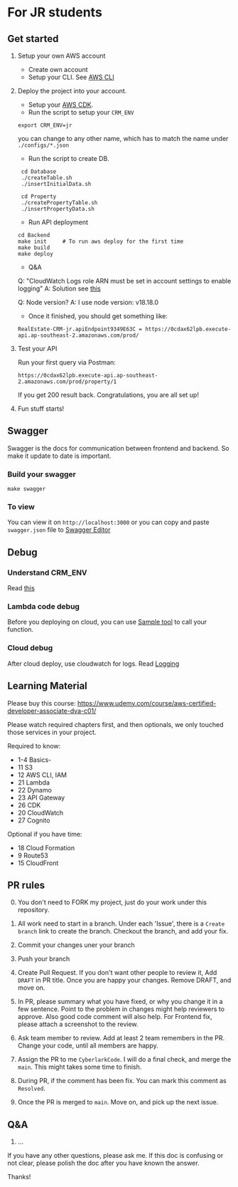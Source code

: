 # For JR students

## Get started

1. Setup your own AWS account

   - Create own account
   - Setup your CLI. See [AWS CLI](https://docs.aws.amazon.com/cli/latest/userguide/cli-chap-getting-started.html)

2. Deploy the project into your account.

   - Setup your [AWS CDK](https://docs.aws.amazon.com/cdk/v2/guide/getting_started.html).
   - Run the script to setup your `CRM_ENV`

   ```
   export CRM_ENV=jr
   ```

   you can change to any other name, which has to match the name under `./configs/*.json`

   - Run the script to create DB.

   ```
    cd Database
    ./createTable.sh
    ./insertInitialData.sh

    cd Property
    ./createPropertyTable.sh
    ./insertPropertyData.sh
   ```

   - Run API deployment

   ```
   cd Backend
   make init     # To run aws deploy for the first time
   make build
   make deploy
   ```

   - Q&A

   Q: "CloudWatch Logs role ARN must be set in account settings to enable logging"
   A: Solution see [this](https://gist.github.com/villasv/4f5b62a772abe2c06525356f80299048)

   Q: Node version?
   A: I use node version: v18.18.0

   - Once it finished, you should get something like:

   ```
   RealEstate-CRM-jr.apiEndpoint9349E63C = https://0cdax62lpb.execute-api.ap-southeast-2.amazonaws.com/prod/
   ```

3. Test your API

   Run your first query via Postman:

   ```
   https://0cdax62lpb.execute-api.ap-southeast-2.amazonaws.com/prod/property/1
   ```

   If you get 200 result back. Congratulations, you are all set up!

4. Fun stuff starts!

## Swagger

Swagger is the docs for communication between frontend and backend. So make it update to date is important.

### Build your swagger

```
make swagger
```

### To view

You can view it on `http://localhost:3000` or
you can copy and paste `swagger.json` file to [Swagger Editor](https://editor.swagger.io/)

## Debug

### Understand CRM_ENV

Read [this](../Docs/Environment.md)

### Lambda code debug

Before you deploying on cloud, you can use [Sample tool](../Tools/sample/) to call your function.

### Cloud debug

After cloud deploy, use cloudwatch for logs. Read [Logging](../Docs/Logging.md)

## Learning Material

Please buy this course: https://www.udemy.com/course/aws-certified-developer-associate-dva-c01/

Please watch required chapters first, and then optionals,
we only touched those services in your project.

Required to know:

- 1-4 Basics-
- 11 S3
- 12 AWS CLI, IAM
- 21 Lambda
- 22 Dynamo
- 23 API Gateway
- 26 CDK
- 20 CloudWatch
- 27 Cognito

Optional if you have time:

- 18 Cloud Formation
- 9 Route53
- 15 CloudFront

## PR rules

0. You don't need to FORK my project, just do your work under this repository.

1. All work need to start in a branch. Under each 'Issue', there is a `Create branch` link to create the branch. Checkout the branch, and add your fix.

2. Commit your changes uner your branch

3. Push your branch

4. Create Pull Request. If you don't want other people to review it, Add `DRAFT` in PR title. Once you are happy your changes. Remove DRAFT, and move on.

5. In PR, please summary what you have fixed, or why you change it in a few sentence. Point to the problem in changes might help reviewers to approve. Also good code comment will also help. For Frontend fix, please attach a screenshot to the review.

6. Ask team member to review. Add at least 2 team remembers in the PR. Change your code, until all members are happy.

7. Assign the PR to me `CyberlarkCode`. I will do a final check, and merge the `main`. This might takes some time to finish.

8. During PR, if the comment has been fix. You can mark this comment as `Resolved`.

9. Once the PR is merged to `main`. Move on, and pick up the next issue.

## Q&A

1. ...

If you have any other questions, please ask me.
If this doc is confusing or not clear, please polish the doc after you have known the answer.

Thanks!
